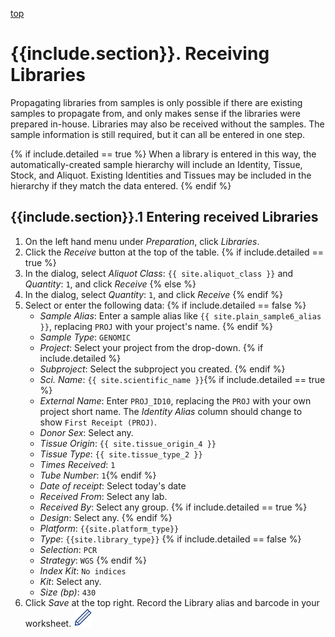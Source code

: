 <a name="receipt"  href="#" id="toplink">top</a>

# {{include.section}}. Receiving Libraries

Propagating libraries from samples is only possible if there are existing samples to propagate from,
and only makes sense if the libraries were prepared in-house. Libraries may also be received without
the samples. The sample information is still required, but it can all be entered in one step.

{% if include.detailed == true %}
When a library is entered in this way, the automatically-created sample hierarchy will include an
Identity, Tissue, Stock, and Aliquot. Existing Identities and Tissues may be included in the hierarchy
if they match the data entered.
{% endif %}

## {{include.section}}.1 Entering received Libraries

1. On the left hand menu under _Preparation_, click _Libraries_.
1. Click the _Receive_ button at the top of the table.
{% if include.detailed == true %}
1. In the dialog, select _Aliquot Class_: `{{ site.aliquot_class }}` and _Quantity_: `1`, and click _Receive_
{% else %}
1. In the dialog, select _Quantity_: `1`, and click _Receive_
{% endif %}
1. Select or enter the following data:
{% if include.detailed == false %}
    * _Sample Alias_: Enter a sample alias like `{{ site.plain_sample6_alias }}`, replacing `PROJ` with your project's
      name.
{% endif %}
    * _Sample Type_: `GENOMIC`
    * _Project_: Select your project from the drop-down.
{% if include.detailed %}
    * _Subproject_: Select the subproject you created.
{% endif %}
    * _Sci. Name_: `{{ site.scientific_name }}`{% if include.detailed == true %}
    * _External Name_: Enter `PROJ_ID10`, replacing the `PROJ` with your own project short name. The
      _Identity Alias_ column should change to show `First Receipt (PROJ)`.
    * _Donor Sex_: Select any.
    * _Tissue Origin_: `{{ site.tissue_origin_4 }}`
    * _Tissue Type_: `{{ site.tissue_type_2 }}`
    * _Times Received_: `1`
    * _Tube Number_: `1`{% endif %}
    * _Date of receipt_: Select today's date
    * _Received From_: Select any lab.
    * _Received By_: Select any group.
{% if include.detailed == true %}
    * _Design_: Select any.
{% endif %}
    * _Platform_: `{{site.platform_type}}`
    * _Type_: `{{site.library_type}}`
{% if include.detailed == false %}
    * _Selection_: `PCR`
    * _Strategy_: `WGS`
{% endif %}
    * _Index Kit_: `No indices`
    * _Kit_: Select any.
    * _Size (bp)_: `430`
1. Click _Save_ at the top right. Record the Library alias and barcode in your worksheet. <img src="pics/blue_pencil.png">
